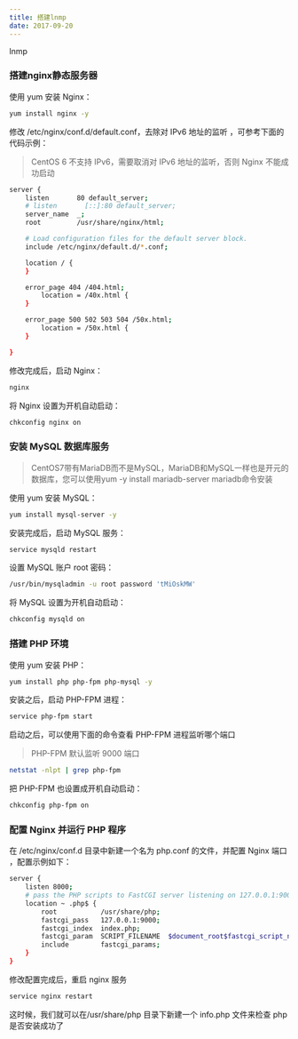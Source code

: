 ```yaml
---
title: 搭建lnmp
date: 2017-09-20
---
```

lnmp
<!-- more -->
### 搭建nginx静态服务器
使用 yum 安装 Nginx：
``` bash
yum install nginx -y
```

修改 /etc/nginx/conf.d/default.conf，去除对 IPv6 地址的监听
，可参考下面的代码示例：

>CentOS 6 不支持 IPv6，需要取消对 IPv6 地址的监听，否则 Nginx 不能成功启动

``` bash
server {
    listen       80 default_server;
    # listen       [::]:80 default_server;
    server_name  _;
    root         /usr/share/nginx/html;

    # Load configuration files for the default server block.
    include /etc/nginx/default.d/*.conf;

    location / {
    }

    error_page 404 /404.html;
        location = /40x.html {
    }

    error_page 500 502 503 504 /50x.html;
        location = /50x.html {
    }

}
```

修改完成后，启动 Nginx：
``` bash
nginx
```

将 Nginx 设置为开机自动启动：

``` bash
chkconfig nginx on
```

### 安装 MySQL 数据库服务 ###

>CentOS7带有MariaDB而不是MySQL，MariaDB和MySQL一样也是开元的数据库，您可以使用yum -y install mariadb-server mariadb命令安装

使用 yum 安装 MySQL：
``` bash
yum install mysql-server -y
```

安装完成后，启动 MySQL 服务：
``` bash
service mysqld restart
```

设置 MySQL 账户 root 密码：
``` bash
/usr/bin/mysqladmin -u root password 'tMiOskMW'
```

将 MySQL 设置为开机自动启动：
``` bash
chkconfig mysqld on
```

### 搭建 PHP 环境 ###
使用 yum 安装 PHP：
``` bash
yum install php php-fpm php-mysql -y
```

安装之后，启动 PHP-FPM 进程：
``` bash
service php-fpm start
```

启动之后，可以使用下面的命令查看 PHP-FPM 进程监听哪个端口

>PHP-FPM 默认监听 9000 端口

``` bash
netstat -nlpt | grep php-fpm
```

把 PHP-FPM 也设置成开机自动启动：
``` bash
chkconfig php-fpm on
```

### 配置 Nginx 并运行 PHP 程序 ###
在 /etc/nginx/conf.d 目录中新建一个名为 php.conf 的文件，并配置 Nginx 端口 ，配置示例如下：
``` bash 
server {
    listen 8000;
    # pass the PHP scripts to FastCGI server listening on 127.0.0.1:9000
    location ~ .php$ {
        root           /usr/share/php;
        fastcgi_pass   127.0.0.1:9000;
        fastcgi_index  index.php;
        fastcgi_param  SCRIPT_FILENAME  $document_root$fastcgi_script_name;
        include        fastcgi_params;
    }
}
```

修改配置完成后，重启 nginx 服务
``` bash
service nginx restart
```

这时候，我们就可以在/usr/share/php 目录下新建一个 info.php 文件来检查 php 是否安装成功了
